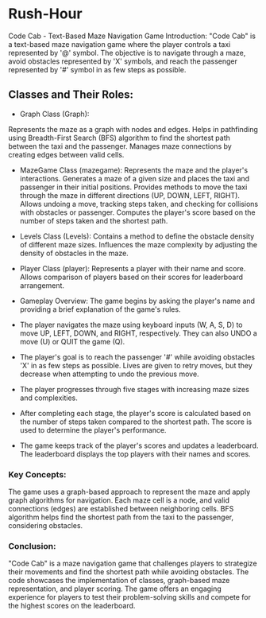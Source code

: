 # Rush-Hour

Code Cab - Text-Based Maze Navigation Game
Introduction:
"Code Cab" is a text-based maze navigation game where the player controls a taxi represented by '@' symbol. The objective is to navigate through a maze, avoid obstacles represented by 'X' symbols, and reach the passenger represented by '#' symbol in as few steps as possible.

## Classes and Their Roles:
* Graph Class (Graph):

Represents the maze as a graph with nodes and edges.
Helps in pathfinding using Breadth-First Search (BFS) algorithm to find the shortest path between the taxi and the passenger.
Manages maze connections by creating edges between valid cells.

* MazeGame Class (mazegame):
Represents the maze and the player's interactions.
Generates a maze of a given size and places the taxi and passenger in their initial positions.
Provides methods to move the taxi through the maze in different directions (UP, DOWN, LEFT, RIGHT).
Allows undoing a move, tracking steps taken, and checking for collisions with obstacles or passenger.
Computes the player's score based on the number of steps taken and the shortest path.

* Levels Class (Levels):
Contains a method to define the obstacle density of different maze sizes.
Influences the maze complexity by adjusting the density of obstacles in the maze.
* Player Class (player):
Represents a player with their name and score.
Allows comparison of players based on their scores for leaderboard arrangement.
* Gameplay Overview:
The game begins by asking the player's name and providing a brief explanation of the game's rules.

* The player navigates the maze using keyboard inputs (W, A, S, D) to move UP, LEFT, DOWN, and RIGHT, respectively. They can also UNDO a move (U) or QUIT the game (Q).

* The player's goal is to reach the passenger '#' while avoiding obstacles 'X' in as few steps as possible. Lives are given to retry moves, but they decrease when attempting to undo the previous move.

* The player progresses through five stages with increasing maze sizes and complexities.

* After completing each stage, the player's score is calculated based on the number of steps taken compared to the shortest path. The score is used to determine the player's performance.

* The game keeps track of the player's scores and updates a leaderboard. The leaderboard displays the top players with their names and scores.

### Key Concepts:
The game uses a graph-based approach to represent the maze and apply graph algorithms for navigation.
Each maze cell is a node, and valid connections (edges) are established between neighboring cells.
BFS algorithm helps find the shortest path from the taxi to the passenger, considering obstacles.
### Conclusion:
"Code Cab" is a maze navigation game that challenges players to strategize their movements and find the shortest path while avoiding obstacles. The code showcases the implementation of classes, graph-based maze representation, and player scoring. The game offers an engaging experience for players to test their problem-solving skills and compete for the highest scores on the leaderboard.



